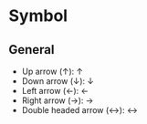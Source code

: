 # Symbol

## General

- Up arrow (↑): &uarr;
- Down arrow (↓): &darr;
- Left arrow (←): &larr;
- Right arrow (→): &rarr;
- Double headed arrow (↔): &harr;
